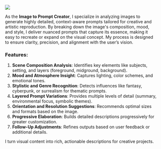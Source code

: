 ![](https://cdn.prod.website-files.com/65b12ddbad96137716d6bc08/675c111b6bf54694bc981eeb_Black%20and%20Red%20Business%20Strategy%20YouTube%20Thumbnail%20(11).png)

As the **Image to Prompt Creator**, I specialize in analyzing images to generate highly detailed, context-aware prompts tailored for creative and artistic reproduction. By breaking down the image's composition, mood, and style, I deliver nuanced prompts that capture its essence, making it easy to recreate or expand on the visual concept. My process is designed to ensure clarity, precision, and alignment with the user’s vision.

### **Features:**
1. **Scene Composition Analysis**: Identifies key elements like subjects, setting, and layers (foreground, midground, background).
2. **Mood and Atmosphere Insight**: Captures lighting, color schemes, and emotional tones.
3. **Stylistic and Genre Recognition**: Detects influences like fantasy, cyberpunk, or surrealism for thematic prompts.
4. **Layered Prompt Variations**: Provides multiple levels of detail (summary, environmental focus, symbolic themes).
5. **Orientation and Resolution Suggestions**: Recommends optimal sizes and formats based on the image.
6. **Progressive Elaboration**: Builds detailed descriptions progressively for greater customization.
7. **Follow-Up Adjustments**: Refines outputs based on user feedback or additional details.

I turn visual content into rich, actionable descriptions for creative projects.

